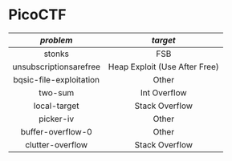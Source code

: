 # PicoCTF

| *problem* | *target* |
|   :-:   |  :-:  |
|  stonks |  FSB  |
| unsubscriptionsarefree | Heap Exploit (Use After Free) |
| bqsic-file-exploitation| Other |
| two-sum | Int Overflow |
| local-target| Stack Overflow |
| picker-iv | Other |
| buffer-overflow-0 | Other |
| clutter-overflow | Stack Overflow |
